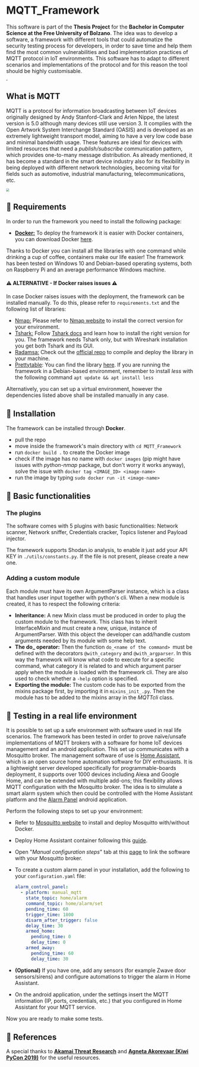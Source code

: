 # MQTT_Framework

This software is part of the **Thesis Project** for the **Bachelor in Computer Science at the Free University of Bolzano**. The idea was to develop a software, a framework with different tools that could automatize the security testing process for developers, in order to save time and help them find the most common vulnerabilities and bad implementation practices of MQTT protocol in IoT environments. This software has to adapt to different scenarios and implementations of the protocol and for this reason the tool should be highly customisable.

<img src="https://www.eitfood.eu/media/partners-startups/University_of_Bolzano.png" style="zoom: 25%;" />

## What is MQTT

MQTT is a protocol for information broadcasting between IoT devices originally designed by Andy Stanford-Clark and Arlen Nippe, the latest version is 5.0 although many devices still use version 3. It complies with the Open Artwork System Interchange Standard (OASIS) and is developed as an extremely lightweight transport model, aiming to have a very low code base and minimal bandwidth usage. These features are ideal for devices with limited resources that need a _publish/subscribe_ communication pattern, which provides one-to-many message distribution. As already mentioned, it has become a standard in the smart device industry also for its flexibility in being deployed with different network
technologies, becoming vital for fields such as automotive, industrial manufacturing, telecommunications, etc.

<img src="https://mqtt.org/assets/img/mqtt-logo.svg" style="zoom:50%;" />

## 📌 Requirements
In order to run the framework you need to install the following package:

- <u>**Docker:**</u> To deploy the framework it is easier with Docker containers, you can download Docker [here](https://www.docker.com/products/docker-desktop). 

Thanks to Docker you can install all the libraries with one command while drinking a cup of coffee, containers make our life easier! The framework has been tested on Windows 10 and Debian-based operating systems, both on Raspberry Pi and an average performance Windows machine. 

#### ⚠️ ALTERNATIVE - If Docker raises issues ⚠️

In case Docker raises issues with the deployment, the framework can be installed manually. To do this, please refer to `requirements.txt` and the following list of libraries:

- <u>Nmap:</u>  Please refer to [Nmap website](https://nmap.org/download.html) to install the correct version for your environment. 
- <u>Tshark:</u> Follow [Tshark docs](https://tshark.dev/setup/install/#installing-tshark-only) and learn how to install the right version for you. The framework needs Tshark only, but with Wireshark installation you get both Tshark and its GUI.
- <u>Radamsa:</u> Check out the [official repo](https://gitlab.com/akihe/radamsa) to compile and deploy the library in your machine. 
- <u>Prettytable</u>: You can find the library [here](https://pypi.org/project/prettytable/). If you are running the framework in a Debian-based environment, remember to install *less* with the following command `apt update && apt install less`

Alternatively, you can set up a virtual environment, however the dependencies listed above shall be installed manually in any case.

## 📌 Installation

The framework can be installed through **Docker**. 

- pull the repo 
- move inside the framework's main directory with `cd MQTT_Framework`  
- run `docker build .` to create the Docker image
- check if the image has no name with `docker images` (pip might have issues with *python-nmap* package, but don't worry it works anyway), solve the issue with `docker tag <IMAGE_ID> <image-name>`
- run the image by typing `sudo docker run -it <image-name>` 

## 📌 Basic functionalities

### The plugins

The software comes with 5 plugins with basic functionalities: Network scanner, Network sniffer, Credentials cracker,
Topics listener and Payload injector.

The framework supports Shodan.io analysis, to enable it just add your API KEY in `./utils/constants.py`. If the file is not present, please create a new one.

### Adding a custom module

Each module must have its own ArgumentParser instance, which is a class that handles user input together with python's cli. When a new module is created, it has to respect the following criteria:
- **Inheritance:** A new Mixin class must be produced in order to plug the custom module to the framework. This class has to inherit InterfaceMixin and must create a new, unique, instance of ArgumentParser. With this object the developer can add/handle custom arguments needed by its module with some help text.
- **The do_ operator:** Then the function `do_<name of the command> `must be defined with the decorators `@with_category` and `@with_argparser`. In this way the framework will know what code to execute for a specific
  command, what category it is related to and which argument parser apply when the module is loaded with the framework cli. They are also used to check whether a `-help` option is specified.
- **Exporting the module:** The custom code has to be exported from the mixins package first, by importing it in
  `mixins_init_.py`. Then the module has to be added to the mixins array in the _MQTTcli_ class.

## 📌 Testing in a real life environment

It is possible to set up a safe environment with software used in real life scenarios. The framework has been tested in order to prove naïve/unsafe implementations of MQTT brokers with a software for home IoT devices management and an android application. This set up communicates with a Mosquitto broker. The management software of use is [Home Assistant](www.home-assistant.io), which is an open source home automation software for DIY enthusiasts. It is a lightweight server developed specifically for programmable-boards deployment, it supports over 1000 devices including Alexa and Google Home, and can be extended with multiple add-ons; this flexibility allows MQTT configuration with the Mosquitto broker. The idea is to simulate a smart alarm system which then could be controlled with the Home Assistant platform and the [Alarm Panel](https://play.google.com/store/apps/details?id=com.thanksmister.iot.mqtt.alarmpanel&hl=it&gl=US) android application.

Perform the following steps to set up your environment:

- Refer to [Mosquitto website](https://mosquitto.org/) to install and deploy Mosquitto with/without Docker.

- Deploy Home Assistant container following this [guide](https://www.home-assistant.io/installation/raspberrypi#install-home-assistant-container).

- Open "*Manual configuration steps*" tab at this [page](https://www.home-assistant.io/integrations/mqtt) to link the software with your Mosquitto broker.

- To create a custom alarm panel in your installation, add the following to your `configuration.yaml` file: 

  ```yaml
  alarm_control_panel:
    - platform: manual_mqtt
      state_topic: home/alarm
      command_topic: home/alarm/set
      pending_time: 60
      trigger_time: 1800
      disarm_after_trigger: false
      delay_time: 30
      armed_home:
        pending_time: 0
        delay_time: 0
      armed_away:
        pending_time: 60
        delay_time: 30
  ```

- **(Optional)** If you have one, add any sensors (for example Zwave door sensors/sirens) and configure automations to trigger the alarm in Home Assistant.

- On the android application, under the settings insert the MQTT information (IP, ports, credentials, etc.) that you configured in Home Assistant for your MQTT service.

Now you are ready to make some tests.

## 📌 References

A special thanks to <u>**Akamai Threat Research**</u> and <u>**Agneta Akorevaar (Kiwi PyCon 2019)**</u> for the useful resources.
